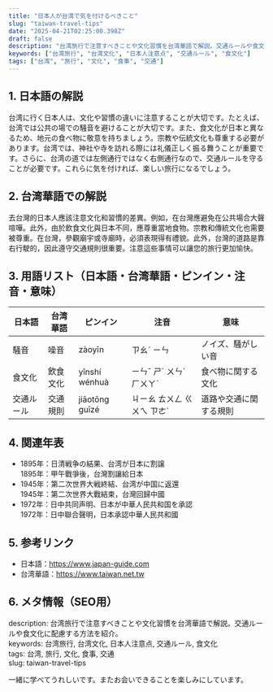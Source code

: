 ```yaml
---
title: "日本人が台湾で気を付けるべきこと"
slug: "taiwan-travel-tips"
date: "2025-04-21T02:25:00.398Z"
draft: false
description: "台湾旅行で注意すべきことや文化習慣を台湾華語で解説。交通ルールや食文化に配慮する方法を紹介。"
keywords: ["台湾旅行", "台湾文化", "日本人注意点", "交通ルール", "食文化"]
tags: ["台湾", "旅行", "文化", "食事", "交通"]
---
```


## 1. 日本語の解説  
台湾に行く日本人は、文化や習慣の違いに注意することが大切です。たとえば、台湾では公共の場での騒音を避けることが大切です。また、食文化が日本と異なるため、地元の食べ物に敬意を持ちましょう。宗教や伝統文化も尊重する必要があります。台湾では、神社や寺を訪れる際には礼儀正しく振る舞うことが重要です。さらに、台湾の道では左側通行ではなく右側通行なので、交通ルールを守ることが必要です。これらに気を付ければ、楽しい旅行になるでしょう。

## 2. 台湾華語での解説  
去台灣的日本人應該注意文化和習慣的差異。例如，在台灣應避免在公共場合大聲喧嘩。此外，由於飲食文化與日本不同，應尊重當地食物。宗教和傳統文化也需要被尊重。在台灣，參觀廟宇或寺廟時，必須表現得有禮貌。此外，台灣的道路是靠右行駛的，因此遵守交通規則很重要。注意這些事情可以讓您的旅行更加愉快。

## 3. 用語リスト（日本語・台湾華語・ピンイン・注音・意味）  
| 日本語    | 台湾華語 | ピンイン    | 注音          | 意味                     |
|------------|----------|-------------|---------------|--------------------------|
| 騒音       | 噪音     | zàoyīn      | ㄗㄠˋ ㄧㄣ    | ノイズ、騒がしい音       |
| 食文化     | 飲食文化 | yǐnshí wénhuà | ㄧㄣˇ ㄕˊ ㄨㄣˊ ㄏㄨㄚˋ | 食べ物に関する文化     |
| 交通ルール | 交通規則 | jiāotōng guīzé | ㄐㄧㄠ ㄊㄨㄥ ㄍㄨㄟ ㄗㄜˊ | 道路や交通に関する規則 |

## 4. 関連年表  
- 1895年：日清戦争の結果、台湾が日本に割譲  
  1895年：甲午戰爭後，台灣割讓給日本  
- 1945年：第二次世界大戦終結、台湾が中国に返還  
  1945年：第二次世界大戰結束，台灣回歸中國  
- 1972年：日中共同声明、日本が中華人民共和国を承認  
  1972年：日中聯合聲明，日本承認中華人民共和國  

## 5. 参考リンク  
- 日本語：https://www.japan-guide.com  
- 台湾華語：https://www.taiwan.net.tw  

## 6. メタ情報（SEO用）  
description: 台湾旅行で注意すべきことや文化習慣を台湾華語で解説。交通ルールや食文化に配慮する方法を紹介。  
keywords: 台湾旅行, 台湾文化, 日本人注意点, 交通ルール, 食文化  
tags: 台湾, 旅行, 文化, 食事, 交通  
slug: taiwan-travel-tips  

一緒に学べてうれしいです。またお会いできることを楽しみにしています。